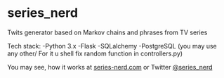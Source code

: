 # series_nerd
Twits generator based on Markov chains and phrases from TV series

Tech stack:
-Python 3.x
-Flask
-SQLalchemy
-PostgreSQL (you may use any other/ For it u shell fix random function in controllers.py)


You may see, how it works at [series-nerd.com](https://series-nerd.com) or Twitter [@series_nerd](https://twitter.com/series_nerd)